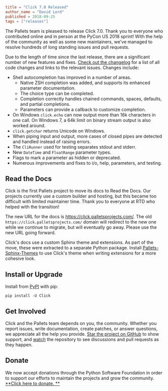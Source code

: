 ~~~~toml
title = "Click 7.0 Released"
author_name = "David Lord"
published = 2018-09-25
tags = ["releases"]
~~~~

The Pallets team is pleased to release Click 7.0. Thank you to everyone who contributed
online and in person at the PyCon US 2018 sprint! With the help of the community as well
as some new maintainers, we've managed to resolve hundreds of long standing issues and
pull requests.

Due to the length of time since the last release, there are a significant number of new
features and
fixes. [Check out the changelog](https://click.palletsprojects.com/page/changes/#version-7-0)
for a list of all code changes and links to the relevant issues. Changes include:

* Shell autocompletion has improved in a number of areas.
    * Native ZSH completion was added, and supports its enhanced parameter
      documentation.
    * The choice type can be completed.
    * Completion correctly handles chained commands, spaces, defaults, and partial
      completions.
    * Parameters can provide a callback to customize completion.
* On Windows `click.echo` can now output more than 16k characters in one call. On
  Windows 7, a 64k limit on binary stream output is also worked around.
* `click.getchar` returns Unicode on Windows.
* When piping input and output, more cases of closed pipes are detected and handled
  instead of raising errors.
* The `CliRunner` used for testing separates stdout and stderr.
* New `DateTime` and `FloatRange` parameter types.
* Flags to mark a parameter as hidden or deprecated.
* Numerous improvements and fixes to i/o, help, parameters, and testing.

## Read the Docs

Click is the first Pallets project to move its docs to Read the Docs. Our projects
currently use a custom builder and hosting, but this became too difficult with limited
maintainer time. Thank you to everyone at RTD who helped with the transition!

The new URL for the docs is https://click.palletsprojects.com/. The
old `https://click.palletsprojects.com/` domain will redirect to the new one while we
continue to migrate, but will eventually go away. Please use the new URL going forward.

Click's docs use a custom Sphinx theme and extensions. As part of the move, these were
extracted to a separate Python package.
Install [Pallets-Sphinx-Themes](https://pypi.org/project/Pallets-Sphinx-Themes) to use
Click's theme when writing extensions for a more cohesive look.

## Install or Upgrade

Install from [PyPI](https://pypi.org/project/Click) with pip:

    pip install -U Click

## Get Involved

Click and the Pallets team depends on you, the community. Whether you report issues,
write documentation, create patches, or answer questions, we appreciate all the help you
provide. [Star the project on GitHub](https://github.com/pallets/click) to show support,
and [watch](https://help.github.com/articles/watching-and-unwatching-repositories/) the
repository to see discussions and pull requests as they happen.

## Donate

We now accept donations through the Python Software Foundation in order to support our
efforts to maintain the projects and grow the community. [**Click here to donate.
**](../donate.md)
